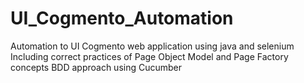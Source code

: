 # UI_Cogmento_Automation
Automation to UI Cogmento web application using java and selenium Including correct practices of Page Object Model and Page Factory concepts
BDD approach using Cucumber
